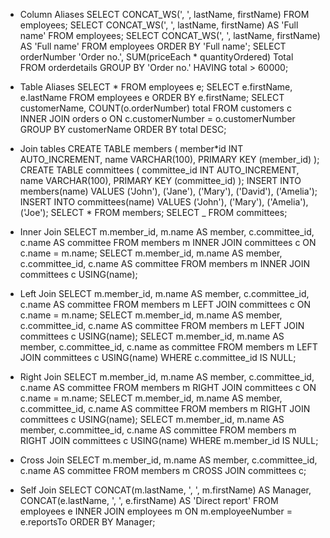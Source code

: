 - Column Aliases
  SELECT CONCAT_WS(', ', lastName, firstName) FROM employees;
  SELECT CONCAT_WS(', ', lastName, firstName) AS 'Full name' FROM employees;
  SELECT CONCAT_WS(', ', lastName, firstName) AS 'Full name' FROM employees ORDER BY 'Full name';
  SELECT orderNumber 'Order no.', SUM(priceEach \* quantityOrdered) Total FROM orderdetails GROUP BY 'Order no.' HAVING total > 60000;

- Table Aliases
  SELECT \* FROM employees e;
  SELECT e.firstName, e.lastName FROM employees e ORDER BY e.firstName;
  SELECT customerName, COUNT(o.orderNumber) total FROM customers c INNER JOIN orders o ON c.customerNumber = o.customerNumber GROUP BY customerName ORDER BY total DESC;

- Join tables
  CREATE TABLE members (
  member*id INT AUTO_INCREMENT,
  name VARCHAR(100),
  PRIMARY KEY (member_id)
  );
  CREATE TABLE committees (
  committee_id INT AUTO_INCREMENT,
  name VARCHAR(100),
  PRIMARY KEY (committee_id)
  );
  INSERT INTO members(name)
  VALUES ('John'), ('Jane'), ('Mary'), ('David'), ('Amelia');
  INSERT INTO committees(name)
  VALUES ('John'), ('Mary'), ('Amelia'), ('Joe');
  SELECT * FROM members;
  SELECT \_ FROM committees;

- Inner Join
  SELECT m.member_id, m.name AS member, c.committee_id, c.name AS committee
  FROM members m INNER JOIN committees c ON c.name = m.name;
  SELECT m.member_id, m.name AS member, c.committee_id, c.name AS committee
  FROM members m INNER JOIN committees c USING(name);

- Left Join
  SELECT m.member_id, m.name AS member, c.committee_id, c.name AS committee
  FROM members m LEFT JOIN committees c ON c.name = m.name;
  SELECT m.member_id, m.name AS member, c.committee_id, c.name AS committee
  FROM members m LEFT JOIN committees c USING(name);
  SELECT m.member_id, m.name AS member, c.committee_id, c.name as committee
  FROM members m LEFT JOIN committees c USING(name) WHERE c.committee_id IS NULL;

- Right Join
  SELECT m.member_id, m.name AS member, c.committee_id, c.name AS committee
  FROM members m RIGHT JOIN committees c ON c.name = m.name;
  SELECT m.member_id, m.name AS member, c.committee_id, c.name AS committee
  FROM members m RIGHT JOIN committees c USING(name);
  SELECT m.member_id, m.name AS member, c.committee_id, c.name AS committee
  FROM members m RIGHT JOIN committees c USING(name) WHERE m.member_id IS NULL;

- Cross Join
  SELECT m.member_id, m.name AS member, c.committee_id, c.name AS committee
  FROM members m CROSS JOIN committees c;

- Self Join
  SELECT CONCAT(m.lastName, ', ', m.firstName) AS Manager,
  CONCAT(e.lastName, ', ', e.firstName) AS 'Direct report'
  FROM employees e INNER JOIN employees m ON m.employeeNumber = e.reportsTo
  ORDER BY Manager;
